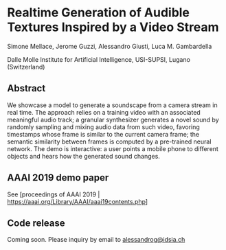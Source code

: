 # Realtime Generation of Audible Textures Inspired by a Video Stream
Simone Mellace, Jerome Guzzi, Alessandro Giusti, Luca M. Gambardella

Dalle Molle Institute for Artificial Intelligence, USI-SUPSI, Lugano (Switzerland)

## Abstract

We showcase a model to generate a soundscape from a camera stream in real time. The approach relies on a training video with an associated meaningful audio track; a granular synthesizer generates a novel sound by randomly sampling and mixing audio data from such video, favoring timestamps whose frame is similar to the current camera frame; the semantic similarity between frames is computed by  a pre-trained neural network.
The demo is interactive: a user points a mobile phone to different objects and hears how the generated sound changes.

## AAAI 2019 demo paper

See [proceedings of AAAI 2019 | https://aaai.org/Library/AAAI/aaai19contents.php]

## Code release
Coming soon. Please inquiry by email to alessandrog@idsia.ch
